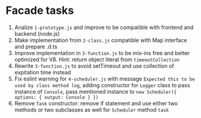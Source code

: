 # Facade tasks

1. Analize `1-prototype.js` and improve to be compatible with frontend and backend (node.js)
2. Make implementation from `2-class.js` compatible with Map interface and prepare .d.ts
3. Improve implementation in `3-function.js` to be mix-ins free and better optimized for V8. Hint: return object literal from `timeoutCollection`
4. Rewrite `3-function.js` to avoid setTimeout and use collection of expitation time instead
5. Fix eslint warning for `4-scheduler.js` with message `Expected this to be used by class method log`, adding constructor for `Logger` class to pass instance of `Console`, pass mentioned instance to `new Scheduler({ options: { output: Console } })`
6. Remove `Task` constructor: remove if statement and use either two methods or two subclasses as well for `Scheduler` method `task`